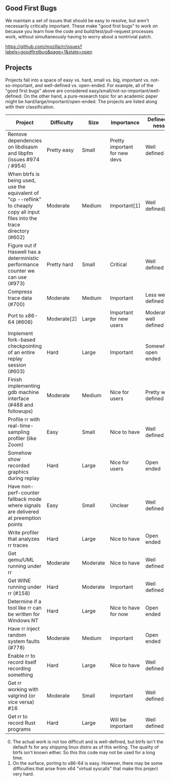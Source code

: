 ## Good First Bugs
We maintain a set of issues that should be easy to resolve, but aren't necessarily critically important.  These make "good first bugs" to work on because you learn how the code and build/test/pull-request processes work, without simultaneously having to worry about a nontrivial patch.

https://github.com/mozilla/rr/issues?labels=goodfirstbug&page=1&state=open

## Projects
Projects fall into a space of easy vs. hard, small vs. big, important vs. not-so-important, and well-defined vs. open-ended.  For example, all of the "good first bugs" above are considered easy/small/not-so-important/well-defined.  On the other hand, a pure-research topic for an academic paper might be hard/large/important/open-ended.  The projects are listed along with their classification.

Project | Difficulty | Size | Importance | Defined-ness
--------|------------|------|------------|-------------
Remove dependencies on libdisasm and libpfm (issues #974 / #954) | Pretty easy | Small | Pretty important for new devs | Well defined |
When btrfs is being used, use the equivalent of "cp --reflink" to cheaply copy all input files into the trace directory (#602) | Moderate | Medium | Important[1] | Well defined[1]
Figure out if Haswell has a deterministic performance counter we can use (#973) | Pretty hard | Small | Critical | Well defined
Compress trace data (#700) | Moderate | Medium | Important | Less well defined
Port to x86-64 (#606) | Moderate[2] | Large | Important for new users | Moderately well defined
Implement fork-based checkpointing of an entire replay session (#603) | Hard | Large | Important | Somewhat open ended
Finish implementing gdb machine interface (#488 and followups) | Moderate | Medium | Nice for users | Pretty well defined
Profile rr with real-time-sampling profiler (like Zoom) | Easy | Small | Nice to have | Well defined
Somehow show recorded graphics during replay | Hard | Large | Nice for users | Open ended
Have non-perf-counter fallback mode where signals are delivered at preemption points | Easy | Small | Unclear | Well defined
Write profiler that analyzes rr traces | Hard | Large | Nice to have | Open ended
Get qemu/UML running under rr | Moderate | Moderate | Nice to have | Well defined
Get WINE running under rr (#158) | Hard | Moderate | Important | Well defined
Determine if a tool like rr can be written for Windows NT | Hard | Large | Nice to have for now | Open ended
Have rr inject random system faults (#778) | Moderate | Medium | Important | Open ended
Enable rr to record itself recording something | Hard | Large | Nice to have | Well defined
Get rr working with valgrind (or vice versa) #16 | Moderate | Small | Important | Well defined
Get rr to record Rust programs | Hard | Large | Will be important | Well defined

0. The actual work is not too difficult and is well-defined, but btrfs isn't the default fs for any shipping linux distro as of this writing.  The quality of btrfs isn't known either.  So this this code may not be used for a long time.
0. On the surface, porting to x86-64 is easy.  However, there may be some difficulties that arise from x64 "virtual syscalls" that make this project very hard.